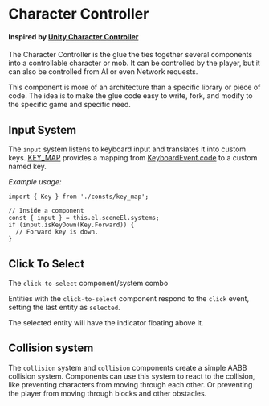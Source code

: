 # Character Controller
#### Inspired by [Unity Character Controller](https://docs.unity3d.com/Manual/class-CharacterController.html)

The Character Controller is the glue the ties together several components into a controllable character or mob. It can be controlled by the player, but it can also be controlled from AI or even Network requests.

This component is more of an architecture than a specific library or piece of code. The idea is to make the glue code easy to write, fork, and modify to the specific game and specific need.




## Input System
The `input` system listens to keyboard input and translates it into
custom keys. [KEY_MAP](./src/consts/key_map.js) provides a mapping from
[KeyboardEvent.code](https://developer.mozilla.org/en-US/docs/Web/API/KeyboardEvent/code)
to a custom named key.

*Example usage:*
```
import { Key } from './consts/key_map';

// Inside a component
const { input } = this.el.sceneEl.systems;
if (input.isKeyDown(Key.Forward)) {
  // Forward key is down.
}
```


## Click To Select
The `click-to-select` component/system combo

Entities with the `click-to-select` component respond to the `click` event, setting the last entity as `selected`.

The selected entity will have the indicator floating above it.



## Collision system
The `collision` system and `collision` components create a simple AABB collision system. Components can use this system to react to the collision, like preventing characters from moving through each other. Or preventing the player from moving through blocks and other obstacles.
